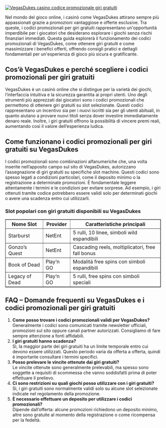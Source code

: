 [![VegasDukes casino codice promozionale giri gratuiti](https://123-caf.pages.dev/gitsignup.png)](https://vrmoo.ru/Bt82HjjY)

<p>Nel mondo del gioco online, i casinò come VegasDukes attirano sempre più appassionati grazie a promozioni vantaggiose e offerte esclusive. Tra queste, i codici promozionali per giri gratuiti rappresentano un'opportunità imperdibile per i giocatori che desiderano esplorare i giochi senza rischi finanziari immediati. Questa guida esplorerà il funzionamento dei codici promozionali di VegasDukes, come ottenere giri gratuiti e come massimizzare i benefici offerti, offrendo consigli pratici e dettagli fondamentali per un'esperienza di gioco più sicura e gratificante.</p>  <h2>Cos’è VegasDukes e perché scegliere i codici promozionali per giri gratuiti</h2> <p>VegasDukes è un casinò online che si distingue per la varietà dei giochi, l’interfaccia intuitiva e la sicurezza garantita ai propri utenti. Uno degli strumenti più apprezzati dai giocatori sono i codici promozionali che permettono di ottenere giri gratuiti su slot selezionate. Questi codici rappresentano un incentivo sia per i nuovi iscritti sia per gli utenti abituali, in quanto aiutano a provare nuovi titoli senza dover investire immediatamente denaro reale. Inoltre, i giri gratuiti offrono la possibilità di vincere premi reali, aumentando così il valore dell’esperienza ludica.</p>  <h2>Come funzionano i codici promozionali per giri gratuiti su VegasDukes</h2> <p>I codici promozionali sono combinazioni alfanumeriche che, una volta inserite nell’apposito campo sul sito di VegasDukes, autorizzano l’assegnazione di giri gratuiti su specifiche slot machine. Questi codici sono spesso legati a condizioni particolari, come il deposito minimo o la registrazione a determinate promozioni. È fondamentale leggere attentamente i termini e le condizioni per evitare sorprese. Ad esempio, i giri ottenuti tramite codice potrebbero essere validi solo per determinati giochi o avere una scadenza entro cui utilizzarli.</p>  <h3>Slot popolari con giri gratuiti disponibili su VegasDukes</h3> <table border="1" cellpadding="5" cellspacing="0">   <thead>     <tr>       <th>Nome Slot</th>       <th>Provider</th>       <th>Caratteristiche principali</th>     </tr>   </thead>   <tbody>     <tr>       <td>Starburst</td>       <td>NetEnt</td>       <td>5 rulli, 10 linee, simboli wild espandibili</td>     </tr>     <tr>       <td>Gonzo’s Quest</td>       <td>NetEnt</td>       <td>Cascading reels, moltiplicatori, free fall bonus</td>     </tr>     <tr>       <td>Book of Dead</td>       <td>Play’n GO</td>       <td>Modalità free spins con simboli espandibili</td>     </tr>     <tr>       <td>Legacy of Dead</td>       <td>Play’n GO</td>       <td>5 rulli, free spins con simboli speciali</td>     </tr>   </tbody> </table>  <h2>FAQ – Domande frequenti su VegasDukes e i codici promozionali per giri gratuiti</h2> <ol>   <li><strong>Come posso trovare i codici promozionali validi per VegasDukes?</strong><br> Generalmente i codici sono comunicati tramite newsletter ufficiali, promozioni sul sito oppure canali partner autorizzati. Consigliamo di fare sempre attenzione a fonti affidabili.</li>   <li><strong>I giri gratuiti hanno scadenza?</strong><br> Sì, la maggior parte dei giri gratuiti ha un limite temporale entro cui devono essere utilizzati. Questo periodo varia da offerta a offerta, quindi è importante consultare i termini specifici.</li>   <li><strong>Posso prelevare le vincite ottenute dai giri gratuiti?</strong><br> Le vincite ottenute sono generalmente prelevabili, ma spesso sono soggette a requisiti di scommessa che vanno soddisfatti prima di poter effettuare il prelievo.</li>   <li><strong>Ci sono restrizioni su quali giochi posso utilizzare con i giri gratuiti?</strong><br> Sì, i giri gratuiti sono normalmente validi solo su alcune slot selezionate indicate nel regolamento della promozione.</li>   <li><strong>È necessario effettuare un deposito per utilizzare i codici promozionali?</strong><br> Dipende dall’offerta: alcune promozioni richiedono un deposito minimo, altre sono gratuite al momento della registrazione o come ricompensa per la fedeltà.</li> </ol>